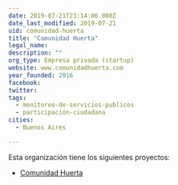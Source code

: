 ```yaml
---
date: 2019-07-21T23:14:06.000Z
date_last_modified: 2019-07-21
uid: comunidad-huerta
title: "Comunidad Huerta"
legal_name: 
description: ""
org_type: Empresa privada (startup)
website: www.comunidadhuerta.com
year_founded: 2016
facebook: 
twitter: 
tags:
  - monitoreo-de-servicios-publicos
  - participación-ciudadana
cities: 
  - Buenos Aires

---
```


Esta organización tiene los siguientes proyectos:

- [Comunidad Huerta](/proyectos/comunidad-huerta)
